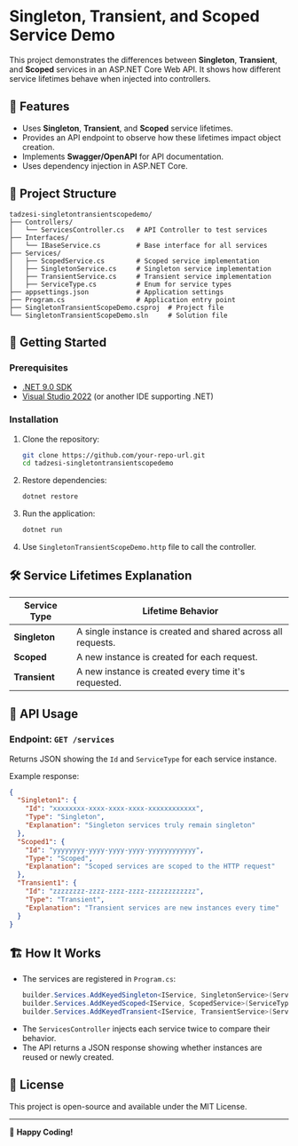 # Singleton, Transient, and Scoped Service Demo

This project demonstrates the differences between **Singleton**, **Transient**, and **Scoped** services in an ASP.NET Core Web API. It shows how different service lifetimes behave when injected into controllers.

## 📌 Features

- Uses **Singleton**, **Transient**, and **Scoped** service lifetimes.
- Provides an API endpoint to observe how these lifetimes impact object creation.
- Implements **Swagger/OpenAPI** for API documentation.
- Uses dependency injection in ASP.NET Core.

## 📁 Project Structure

```
tadzesi-singletontransientscopedemo/
├── Controllers/
│   └── ServicesController.cs   # API Controller to test services
├── Interfaces/
│   └── IBaseService.cs         # Base interface for all services
├── Services/
│   ├── ScopedService.cs        # Scoped service implementation
│   ├── SingletonService.cs     # Singleton service implementation
│   ├── TransientService.cs     # Transient service implementation
│   ├── ServiceType.cs          # Enum for service types
├── appsettings.json            # Application settings
├── Program.cs                  # Application entry point
├── SingletonTransientScopeDemo.csproj  # Project file
└── SingletonTransientScopeDemo.sln     # Solution file
```

## 🚀 Getting Started

### Prerequisites

- [.NET 9.0 SDK](https://dotnet.microsoft.com/en-us/download/dotnet/9.0)
- [Visual Studio 2022](https://visualstudio.microsoft.com/) (or another IDE supporting .NET)

### Installation

1. Clone the repository:
   ```sh
   git clone https://github.com/your-repo-url.git
   cd tadzesi-singletontransientscopedemo
   ```

2. Restore dependencies:
   ```sh
   dotnet restore
   ```

3. Run the application:
   ```sh
   dotnet run
   ```

4. Use `SingletonTransientScopeDemo.http` file to call the controller.

## 🛠 Service Lifetimes Explanation

| Service Type  | Lifetime Behavior |
|--------------|------------------|
| **Singleton**  | A single instance is created and shared across all requests. |
| **Scoped**    | A new instance is created for each request. |
| **Transient** | A new instance is created every time it's requested. |

## 📡 API Usage

### Endpoint: `GET /services`
Returns JSON showing the `Id` and `ServiceType` for each service instance.

Example response:
```json
{
  "Singleton1": {
    "Id": "xxxxxxxx-xxxx-xxxx-xxxx-xxxxxxxxxxxx",
    "Type": "Singleton",
    "Explanation": "Singleton services truly remain singleton"
  },
  "Scoped1": {
    "Id": "yyyyyyyy-yyyy-yyyy-yyyy-yyyyyyyyyyyy",
    "Type": "Scoped",
    "Explanation": "Scoped services are scoped to the HTTP request"
  },
  "Transient1": {
    "Id": "zzzzzzzz-zzzz-zzzz-zzzz-zzzzzzzzzzzz",
    "Type": "Transient",
    "Explanation": "Transient services are new instances every time"
  }
}
```

## 🏗 How It Works

- The services are registered in `Program.cs`:
  ```csharp
  builder.Services.AddKeyedSingleton<IService, SingletonService>(ServiceType.Singleton);
  builder.Services.AddKeyedScoped<IService, ScopedService>(ServiceType.Scoped);
  builder.Services.AddKeyedTransient<IService, TransientService>(ServiceType.Transient);
  ```
- The `ServicesController` injects each service twice to compare their behavior.
- The API returns a JSON response showing whether instances are reused or newly created.

## 📝 License

This project is open-source and available under the MIT License.

---
🚀 **Happy Coding!**

